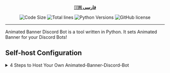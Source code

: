 <div align="center">

[**🇮🇷 فارسی**](README_fa.md)
</div>

<p align="center">
    <img src="https://img.shields.io/github/languages/code-size/robonamari/Animated-Banner-Discord-Bot?style=flat" alt="Code Size">
    <img src="https://tokei.rs/b1/github/robonamari/Animated-Banner-Discord-Bot?style=flat" alt="Total lines">
    <img src="https://img.shields.io/badge/python-%5E3.7-blue" alt="Python Versions">
    <img src="https://img.shields.io/github/license/robonamari/Animated-Banner-Discord-Bot" alt="GitHub license">
</p>

---

Animated Banner Discord Bot is a tool written in Python. It sets Animated Banner for your Discord Bots!

## Self-host Configuration
<details>
<summary>4 Steps to Host Your Own Animated-Banner-Discord-Bot</summary>

### 1. Clone the Repository
```bash
git clone https://github.com/robonamari/Animated-Banner-Discord-Bot
```

### 2. Install Python and Dependencies
Install Python 3.7 or above, then install the required Python dependencies:
```bash
pip install -r requirements.txt
```

### 3. Configure the Script
1. Put your Banner File in the folder then change [line 5](main.py#L5) and set your Path.
2. Set your Bot Token in [line 6](main.py#L6).

### 4. Run the Script
```bash
python index.py
```

### Done!
Your script should be fully configured and ready to run!

</details>
